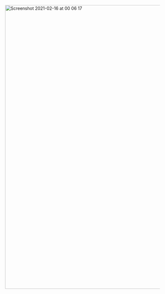 
<img width="922" alt="Screenshot 2021-02-16 at 00 06 17" src="https://user-images.githubusercontent.com/60116954/108003509-f34ef300-6fea-11eb-89e0-e3516c9d129a.png">
